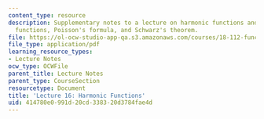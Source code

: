 ```yaml
---
content_type: resource
description: Supplementary notes to a lecture on harmonic functions and holomorphic
  functions, Poisson's formula, and Schwarz's theorem.
file: https://ol-ocw-studio-app-qa.s3.amazonaws.com/courses/18-112-functions-of-a-complex-variable-fall-2008/414780e0991d20cd338320d3784fae4d_lecture16.pdf
file_type: application/pdf
learning_resource_types:
- Lecture Notes
ocw_type: OCWFile
parent_title: Lecture Notes
parent_type: CourseSection
resourcetype: Document
title: 'Lecture 16: Harmonic Functions'
uid: 414780e0-991d-20cd-3383-20d3784fae4d
---
```

